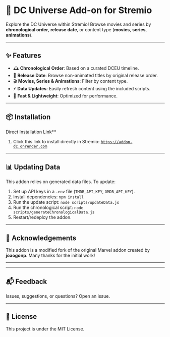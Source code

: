 # 🦇 DC Universe Add-on for Stremio

Explore the DC Universe within Stremio! Browse movies and series by **chronological order**, **release date**, or content type (**movies**, **series**, **animations**).

---

## ✨ Features

*   🕰️ **Chronological Order**: Based on a curated DCEU timeline.
*   📅 **Release Date**: Browse non-animated titles by original release order.
*   🎬 **Movies, Series & Animations**: Filter by content type.
*   ⚡ **Data Updates**: Easily refresh content using the included scripts.
*   🚀 **Fast & Lightweight**: Optimized for performance.

---

## 📦 Installation

Direct Installation Link**

1.  Click this link to install directly in Stremio:
    [`https://addon-dc.onrender.com`](https://addon-dc.onrender.com)


---

## 📊 Updating Data

This addon relies on generated data files. To update:

1.  Set up API keys in a `.env` file (`TMDB_API_KEY`, `OMDB_API_KEY`).
2.  Install dependencies: `npm install`
3.  Run the update script: `node scripts/updateData.js`
4.  Run the chronological script: `node scripts/generateChronologicalData.js`
5.  Restart/redeploy the addon.

---

## 🙏 Acknowledgements

This addon is a modified fork of the original Marvel addon created by **joaogonp**. Many thanks for the initial work!

---





---

## 📬 Feedback

Issues, suggestions, or questions? Open an issue.

---

## 📜 License

This project is under the MIT License.
